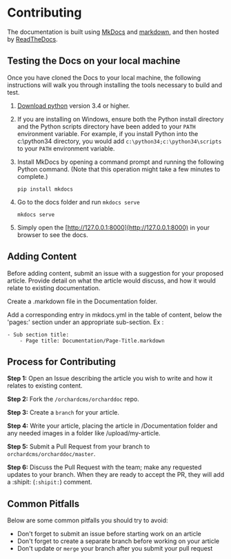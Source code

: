 # Contributing #

The documentation is built using [MkDocs](http://mkdocs.org/) and [markdown](https://daringfireball.net/projects/markdown/), and then hosted by [ReadTheDocs](http://orcharddoc.readthedocs.org/).

## Testing the Docs on your local machine ##

Once you have cloned the Docs to your local machine, the following instructions will walk you through installing the tools necessary to build and test.

1. [Download python](https://www.python.org/downloads/) version 3.4 or higher.

2. If you are installing on Windows, ensure both the Python install directory and the Python scripts directory have been added to your `PATH` environment variable. For example, if you install Python into the c:\python34 directory, you would add `c:\python34;c:\python34\scripts` to your `PATH` environment variable.

3. Install MkDocs by opening a command prompt and running the following Python command. (Note that this operation might take a few minutes to complete.)

    ```pip install mkdocs```

4. Go to the docs folder and run ``mkdocs serve`` 

    ```mkdocs serve```

5. Simply open the [http://127.0.0.1:8000](http://127.0.0.1:8000) in your browser to see the docs.

## Adding Content ##

Before adding content, submit an issue with a suggestion for your proposed article. Provide detail on what the article would discuss, and how it would relate to existing documentation.

Create a .markdown file in the Documentation folder.

Add a corresponding entry in mkdocs.yml in the table of content, below the 'pages:' section under an appropriate sub-section. Ex :
```
- Sub section title:
    - Page title: Documentation/Page-Title.markdown     
```

## Process for Contributing ##

**Step 1:** Open an Issue describing the article you wish to write and how it relates to existing content.

**Step 2:** Fork the `/orchardcms/orcharddoc` repo.

**Step 3:** Create a `branch` for your article.

**Step 4:** Write your article, placing the article in /Documentation folder and any needed images in a folder like /upload/my-article.

**Step 5:** Submit a Pull Request from your branch to `orchardcms/orcharddoc/master`.

**Step 6:** Discuss the Pull Request with the team; make any requested updates to your branch. When they are ready to accept the PR, they will add a :shipit: (`:shipit:`) comment.

## Common Pitfalls ##

Below are some common pitfalls you should try to avoid:

- Don't forget to submit an issue before starting work on an article
- Don't forget to create a separate branch before working on your article
- Don't update or `merge` your branch after you submit your pull request